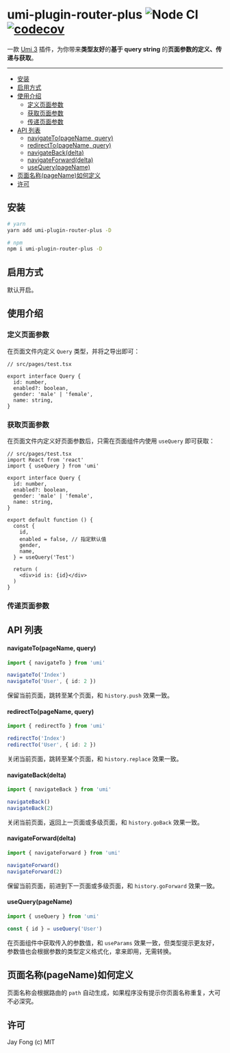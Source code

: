 # umi-plugin-router-plus ![Node CI](https://github.com/fjc0k/umi-plugin-router-plus/workflows/Node%20CI/badge.svg) [![codecov](https://codecov.io/gh/fjc0k/umi-plugin-router-plus/branch/master/graph/badge.svg)](https://codecov.io/gh/fjc0k/umi-plugin-router-plus)

一款 [Umi 3](https://github.com/umijs/umi) 插件，为你带来**类型友好**的**基于 query string** 的**页面参数的定义、传递与获取**。

----

<!-- TOC depthFrom:2 -->

- [安装](#安装)
- [启用方式](#启用方式)
- [使用介绍](#使用介绍)
  - [定义页面参数](#定义页面参数)
  - [获取页面参数](#获取页面参数)
  - [传递页面参数](#传递页面参数)
- [API 列表](#api-列表)
    - [navigateTo(pageName, query)](#navigatetopagename-query)
    - [redirectTo(pageName, query)](#redirecttopagename-query)
    - [navigateBack(delta)](#navigatebackdelta)
    - [navigateForward(delta)](#navigateforwarddelta)
    - [useQuery(pageName)](#usequerypagename)
- [页面名称(pageName)如何定义](#页面名称pagename如何定义)
- [许可](#许可)

<!-- /TOC -->

## 安装

```bash
# yarn
yarn add umi-plugin-router-plus -D

# npm
npm i umi-plugin-router-plus -D
```

## 启用方式

默认开启。

## 使用介绍

### 定义页面参数

在页面文件内定义 `Query` 类型，并将之导出即可：

```tsx
// src/pages/test.tsx

export interface Query {
  id: number,
  enabled?: boolean,
  gender: 'male' | 'female',
  name: string,
}
```

### 获取页面参数

在页面文件内定义好页面参数后，只需在页面组件内使用 `useQuery` 即可获取：

```tsx
// src/pages/test.tsx
import React from 'react'
import { useQuery } from 'umi'

export interface Query {
  id: number,
  enabled?: boolean,
  gender: 'male' | 'female',
  name: string,
}

export default function () {
  const {
    id,
    enabled = false, // 指定默认值
    gender,
    name,
  } = useQuery('Test')

  return (
    <div>id is: {id}</div>
  )
}
```

### 传递页面参数

## API 列表

#### navigateTo(pageName, query)

```ts
import { navigateTo } from 'umi'

navigateTo('Index')
navigateTo('User', { id: 2 })
```

保留当前页面，跳转至某个页面，和 `history.push` 效果一致。

#### redirectTo(pageName, query)

```ts
import { redirectTo } from 'umi'

redirectTo('Index')
redirectTo('User', { id: 2 })
```

关闭当前页面，跳转至某个页面，和 `history.replace` 效果一致。

#### navigateBack(delta)

```ts
import { navigateBack } from 'umi'

navigateBack()
navigateBack(2)
```

关闭当前页面，返回上一页面或多级页面，和 `history.goBack` 效果一致。

#### navigateForward(delta)

```ts
import { navigateForward } from 'umi'

navigateForward()
navigateForward(2)
```

保留当前页面，前进到下一页面或多级页面，和 `history.goForward` 效果一致。

#### useQuery(pageName)

```ts
import { useQuery } from 'umi'

const { id } = useQuery('User')
```

在页面组件中获取传入的参数值，和 `useParams` 效果一致，但类型提示更友好，参数值也会根据参数的类型定义格式化，拿来即用，无需转换。


## 页面名称(pageName)如何定义

页面名称会根据路由的 `path` 自动生成，如果程序没有提示你页面名称重复，大可不必深究。

## 许可

Jay Fong (c) MIT
